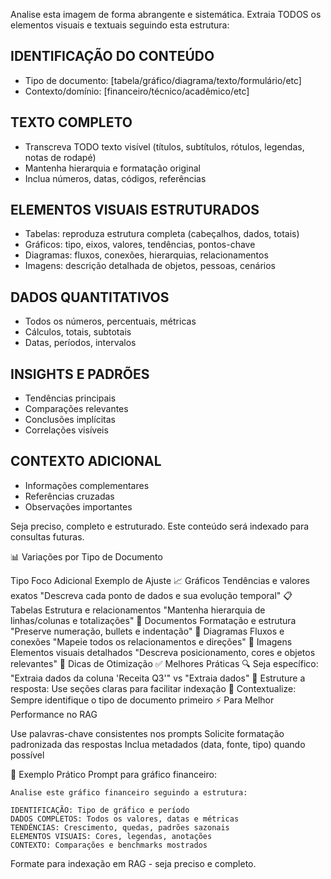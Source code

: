 Analise esta imagem de forma abrangente e sistemática. Extraia TODOS os elementos visuais e textuais seguindo esta estrutura:

## IDENTIFICAÇÃO DO CONTEÚDO

- Tipo de documento: [tabela/gráfico/diagrama/texto/formulário/etc]
- Contexto/domínio: [financeiro/técnico/acadêmico/etc]

## TEXTO COMPLETO

- Transcreva TODO texto visível (títulos, subtítulos, rótulos, legendas, notas de rodapé)
- Mantenha hierarquia e formatação original
- Inclua números, datas, códigos, referências

## ELEMENTOS VISUAIS ESTRUTURADOS

- Tabelas: reproduza estrutura completa (cabeçalhos, dados, totais)
- Gráficos: tipo, eixos, valores, tendências, pontos-chave
- Diagramas: fluxos, conexões, hierarquias, relacionamentos
- Imagens: descrição detalhada de objetos, pessoas, cenários

## DADOS QUANTITATIVOS

- Todos os números, percentuais, métricas
- Cálculos, totais, subtotais
- Datas, períodos, intervalos

## INSIGHTS E PADRÕES

- Tendências principais
- Comparações relevantes
- Conclusões implícitas
- Correlações visíveis

## CONTEXTO ADICIONAL

- Informações complementares
- Referências cruzadas
- Observações importantes

Seja preciso, completo e estruturado. Este conteúdo será indexado para consultas futuras.

📊 Variações por Tipo de Documento

Tipo Foco Adicional Exemplo de Ajuste
📈 Gráficos Tendências e valores exatos "Descreva cada ponto de dados e sua evolução temporal"
📋 Tabelas Estrutura e relacionamentos "Mantenha hierarquia de linhas/colunas e totalizações"
📄 Documentos Formatação e estrutura "Preserve numeração, bullets e indentação"
🔧 Diagramas Fluxos e conexões "Mapeie todos os relacionamentos e direções"
📸 Imagens Elementos visuais detalhados "Descreva posicionamento, cores e objetos relevantes"
🎯 Dicas de Otimização
✅ Melhores Práticas
🔍 Seja específico: "Extraia dados da coluna 'Receita Q3'" vs "Extraia dados"
📝 Estruture a resposta: Use seções claras para facilitar indexação
🎯 Contextualize: Sempre identifique o tipo de documento primeiro
⚡ Para Melhor Performance no RAG

Use palavras-chave consistentes nos prompts
Solicite formatação padronizada das respostas
Inclua metadados (data, fonte, tipo) quando possível

🔄 Exemplo Prático
Prompt para gráfico financeiro:

```
Analise este gráfico financeiro seguindo a estrutura:

IDENTIFICAÇÃO: Tipo de gráfico e período
DADOS COMPLETOS: Todos os valores, datas e métricas
TENDÊNCIAS: Crescimento, quedas, padrões sazonais
ELEMENTOS VISUAIS: Cores, legendas, anotações
CONTEXTO: Comparações e benchmarks mostrados
```

Formate para indexação em RAG - seja preciso e completo.
